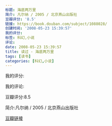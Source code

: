 ```yaml
---
标题: 海底两万里
简介: 凡尔纳 / 2005 / 北京燕山出版社
豆瓣评分: '8.5'
链接: https://book.douban.com/subject/1088028/
创建时间: '2008-05-23 15:39:57'
我的评分:
标签: 科幻,小说
评论:
date: 2008-05-23 15:39:57
title: 读过 - 海底两万里
tags: [读书]
categories: [科幻,小说]
---
```


我的评分:

我的评论:

豆瓣评分:8.5

简介:凡尔纳 / 2005 / 北京燕山出版社

[豆瓣链接](https://book.douban.com/subject/1088028/)

